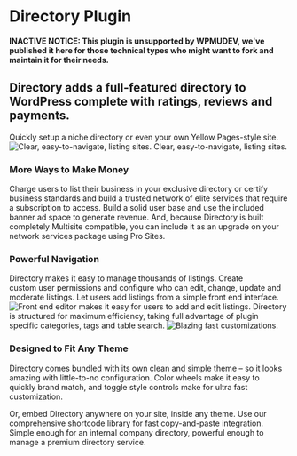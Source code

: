 # Directory Plugin

**INACTIVE NOTICE: This plugin is unsupported by WPMUDEV, we've published it here for those technical types who might want to fork and maintain it for their needs.**

## Directory adds a full-featured directory to WordPress complete with ratings, reviews and payments.

Quickly setup a niche directory or even your own Yellow Pages-style site. 
![Clear, easy-to-navigate, listing sites.](http://premium.wpmudev.org/wp-content/uploads/2010/11/directory-home-735x470.jpg)
Clear, easy-to-navigate, listing sites.

### More Ways to Make Money

Charge users to list their business in your exclusive directory or certify business standards and build a trusted network of elite services that require a subscription to access. Build a solid user base and use the included banner ad space to generate revenue. And, because Directory is built completely Multisite compatible, you can include it as an upgrade on your network services package using Pro Sites.

### Powerful Navigation

Directory makes it easy to manage thousands of listings. Create custom user permissions and configure who can edit, change, update and moderate listings. Let users add listings from a simple front end interface. 
![Front end editor makes it easy for users to add and edit listings.](http://premium.wpmudev.org/wp-content/uploads/2010/11/front-end-listing-1470x940.jpg)
Directory is structured for maximum efficiency, taking full advantage of plugin specific categories, tags and table search. 
![Blazing fast customizations.](http://premium.wpmudev.org/wp-content/uploads/2010/11/color-wheel-735x470.jpg)

### Designed to Fit Any Theme

Directory comes bundled with its own clean and simple theme – so it looks amazing with little-to-no configuration. Color wheels make it easy to quickly brand match, and toggle style controls make for ultra fast customization. 

Or, embed Directory anywhere on your site, inside any theme. Use our comprehensive shortcode library for fast copy-and-paste integration. Simple enough for an internal company directory, powerful enough to manage a premium directory service.